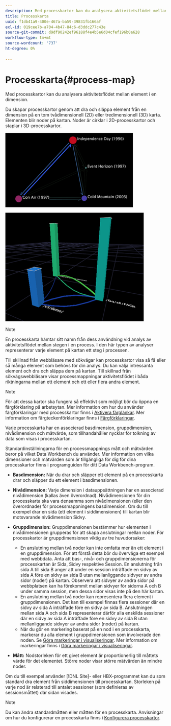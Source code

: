 ```yaml
---
description: Med processkartor kan du analysera aktivitetsflödet mellan element i en dimension.
title: Processkarta
uuid: f1db41a9-400e-467a-ba59-39831fb166af
exl-id: 019cee7b-a704-4b47-84c6-d3ddc277c43e
source-git-commit: d9df90242ef96188f4e4b5e6d04cfef196b0a628
workflow-type: tm+mt
source-wordcount: '737'
ht-degree: 0%

---
```


# Processkarta{#process-map}

Med processkartor kan du analysera aktivitetsflödet mellan element i en dimension.

Du skapar processkartor genom att dra och släppa element från en dimension på en tom tvådimensionell (2D) eller tredimensionell (3D) karta. Elementen blir noder på kartan. Noder är cirklar i 2D-processkartor och staplar i 3D-processkartor.

![](assets/vis_2DProcessMap.png)

![](assets/vis_3DProcessMap.png)

>[!NOTE]
>
>En processkarta hämtar sitt namn från dess användning vid analys av aktivitetsflödet mellan stegen i en process. I den här typen av analyser representerar varje element på kartan ett steg i processen.

Till skillnad från webbläsare med sökvägar kan processkartor visa så få eller så många element som behövs för din analys. Du kan välja intressanta element och dra och släppa dem på kartan. Till skillnad från sökvägswebbläsare visar processmappningar aktivitetsflödet i båda riktningarna mellan ett element och ett eller flera andra element.

>[!NOTE]
>
>För att dessa kartor ska fungera så effektivt som möjligt bör du öppna en färgförklaring på arbetsytan. Mer information om hur du använder färgförklaringar med processkartor finns i [Aktivera färglänkar](../../../../home/c-get-started/c-analysis-vis/c-proc-maps/c-act-color-lnks.md#concept-2c9b9f67f2bd4cd7a5431fa21c094edc). Mer information om färgteckenförklaringar finns i [Färgförklaringar](../../../../home/c-get-started/c-analysis-vis/c-legends/c-color-leg.md#concept-f84d51dc0d6547f981d0642fc2d01358).

Varje processkarta har en associerad basdimension, gruppdimension, nivådimension och mätvärde, som tillhandahåller nycklar för tolkning av data som visas i processkartan.

Standardinställningarna för en processmappnings mått och mätvärden beror på vilket Data Workbench du använder. Mer information om vilka dimensioner och mätvärden som är tillgängliga för dig för dina processkartor finns i programguiden för ditt Data Workbench-program.

* **Basdimension:** När du drar och släpper ett element på en processkarta drar och släpper du ett element i basdimensionen.
* **Nivådimension:** Varje dimension i datauppsättningen har en associerad nivådimension (kallas även överordnad). Nivådimensionen för din processkarta ska vara densamma som nivådimensionen (eller den överordnade) för processmappningens basdimension. Om du till exempel drar en sida (ett element i siddimensionen) till kartan blir motsvarande nivådimension Sidvy.
* **Gruppdimension:** Gruppdimensionen bestämmer hur elementen i nivådimensionen grupperas för att skapa anslutningar mellan noder. För processkartor är gruppdimensionen viktig av tre huvudorsaker:

   * En anslutning mellan två noder kan inte omfatta mer än ett element i en gruppdimension. För att förstå detta bör du överväga ett exempel med webbdata. Anta att bas-, nivå- och gruppdimensionerna för processkartan är Sida, Sidvy respektive Session. En anslutning från sida A till sida B anger att under en session inträffade en sidvy av sida A före en sidvy av sida B utan mellanliggande sidvyer av andra sidor (noder) på kartan. Observera att sidvyer av andra sidor på webbplatsen kan ha förekommit mellan sidvyer för sidorna A och B under samma session, men dessa sidor visas inte på den här kartan.
   * En anslutning mellan två noder kan representera flera element i gruppdimensionen. Det kan till exempel finnas flera sessioner där en sidvy av sida A inträffade före en sidvy av sida B. Anslutningen mellan sida A och sida B representerar därför alla enskilda sessioner där en sidvy av sida A inträffade före en sidvy av sida B utan mellanliggande sidvyer av andra sidor (noder) på kartan.
   * När du gör en markering baserat på en nod i en processkarta, markerar du alla element i gruppdimensionen som involverade den noden. Se [Göra markeringar i visualiseringar](../../../../home/c-get-started/c-vis/c-sel-vis/c-sel-vis.md#concept-012870ec22c7476e9afbf3b8b2515746). Mer information om markeringar finns i [Göra markeringar i visualiseringar](../../../../home/c-get-started/c-vis/c-sel-vis/c-sel-vis.md#concept-012870ec22c7476e9afbf3b8b2515746).

* **Mått:** Nodstorleken för ett givet element är proportionerlig till måttets värde för det elementet. Större noder visar större mätvärden än mindre noder.

Om du till exempel använder [!DNL Site]- eller HBX-programmet kan du som standard dra element från siddimensionen till processkartan. Storleken på varje nod är relaterad till antalet sessioner (som definieras av sessionsmåttet) där sidan visades.

>[!NOTE]
>
>Du kan ändra standardmåtten eller måtten för en processkarta. Anvisningar om hur du konfigurerar en processkarta finns i [Konfigurera processkartor](../../../../home/c-get-started/c-intf-anlys-ftrs/t-config-proc-maps.md#task-4a95730b18a14bc790a77c013832b2d6).
